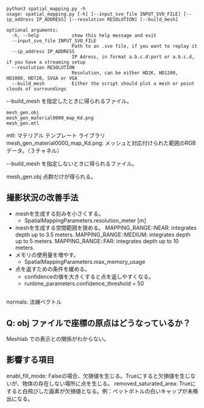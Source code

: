 ```commandline
python3 spatial_mapping.py -h
usage: spatial_mapping.py [-h] [--input_svo_file INPUT_SVO_FILE] [--ip_address IP_ADDRESS] [--resolution RESOLUTION] [--build_mesh]

optional arguments:
  -h, --help            show this help message and exit
  --input_svo_file INPUT_SVO_FILE
                        Path to an .svo file, if you want to replay it
  --ip_address IP_ADDRESS
                        IP Adress, in format a.b.c.d:port or a.b.c.d, if you have a streaming setup
  --resolution RESOLUTION
                        Resolution, can be either HD2K, HD1200, HD1080, HD720, SVGA or VGA
  --build_mesh          Either the script should plot a mesh or point clouds of surroundings
```


--build_mesh を指定したときに得られるファイル。
```commandline
mesh_gen.obj
mesh_gen_material0000_map_Kd.png
mesh_gen.mtl
```

mtl: マテリアル テンプレート ライブラリ
mesh_gen_material0000_map_Kd.png: メッシュと対応付けられた範囲のRGBデータ。（３チャネル）

--build_mesh を指定しないときに得られるファイル。

mesh_gen.obj
点群だけが得られる。

## 撮影状況の改善手法
- meshを生成する刻みを小さくする。
  - SpatialMappingParameters.resolution_meter [m]
- meshを生成する空間範囲を狭める。
MAPPING_RANGE::NEAR: integrates depth up to 3.5 meters.
MAPPING_RANGE::MEDIUM: integrates depth up to 5 meters.
MAPPING_RANGE::FAR: integrates depth up to 10 meters.
- メモリの使用量を増やす。
  - SpatialMappingParameters.max_memory_usage
- 点を返すための条件を緩める。
  - confidenceの値を大きくすると点を返しやすくなる。
  -  runtime_parameters.confidence_threshold = 50


## 
normals: 法線ベクトル

## Q: obj ファイルで座標の原点はどうなっているか？
Meshlab での表示との関係がわからない。

## 影響する項目
enabl_fill_mode: Falseの場合、欠損値を生じる。Trueにすると欠損値を生じないが、物体の存在しない場所に点を生じる。
removed_saturated_area: Trueにすると白飛びした画素が欠損値となる。例：ペットボトルの白いキャップが未検出になる。

